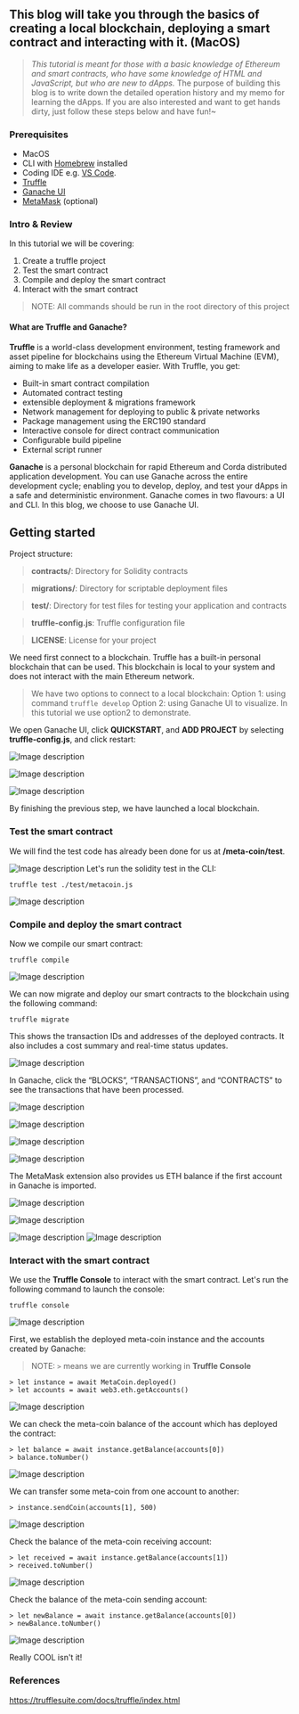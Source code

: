 ## This blog will take you through the basics of creating a local blockchain, deploying a smart contract and interacting with it. (MacOS)

> _This tutorial is meant for those with a basic knowledge of Ethereum and smart contracts, who have some knowledge of HTML and JavaScript, but who are new to dApps._
> The purpose of building this blog is to write down the detailed operation history and my memo for learning the dApps.
> If you are also interested and want to get hands dirty, just follow these steps below and have fun!~

### Prerequisites

- MacOS
- CLI with [Homebrew](https://brew.sh/) installed
- Coding IDE e.g. [VS Code](https://code.visualstudio.com/). 
- [Truffle](https://trufflesuite.com/truffle/)
- [Ganache UI](https://trufflesuite.com/ganache/)
- [MetaMask](https://metamask.io/) (optional)

### Intro & Review
In this tutorial we will be covering:

1. Create a truffle project
2. Test the smart contract
2. Compile and deploy the smart contract
3. Interact with the smart contract
> NOTE: All commands should be run in the root directory of this project

#### What are Truffle and Ganache?
**Truffle** is a world-class development environment, testing framework and asset pipeline for blockchains using the Ethereum Virtual Machine (EVM), aiming to make life as a developer easier. With Truffle, you get:
- Built-in smart contract compilation
- Automated contract testing
- extensible deployment & migrations framework
- Network management for deploying to public & private networks
- Package management using the ERC190 standard
- Interactive console for direct contract communication
- Configurable build pipeline
- External script runner 

**Ganache** is a personal blockchain for rapid Ethereum and Corda distributed application development. You can use Ganache across the entire development cycle; enabling you to develop, deploy, and test your dApps in a safe and deterministic environment. Ganache comes in two flavours: a UI and CLI. In this blog, we choose to use Ganache UI. 


## Getting started
Project structure:

> **contracts/**: Directory for Solidity contracts

> **migrations/**: Directory for scriptable deployment files

> **test/**: Directory for test files for testing your application and contracts

> **truffle-config.js**: Truffle configuration file

> **LICENSE**: License for your project

We need first connect to a blockchain. Truffle has a built-in personal blockchain that can be used. This blockchain is local to your system and does not interact with the main Ethereum network.

> We have two options to connect to a local blockchain: 
> Option 1: using command `truffle develop`
> Option 2: using Ganache UI to visualize. 
> In this tutorial we use option2 to demonstrate.


We open Ganache UI, click **QUICKSTART**, and **ADD PROJECT** by selecting **truffle-config.js**, and click restart:

![Image description](https://dev-to-uploads.s3.amazonaws.com/uploads/articles/mxraeucnimfucurzxfu7.png)

![Image description](https://dev-to-uploads.s3.amazonaws.com/uploads/articles/7t0yfrmuj75yatpxywte.png)


![Image description](https://dev-to-uploads.s3.amazonaws.com/uploads/articles/trz1mtjwj82pw6wlzfca.png)

By finishing the previous step, we have launched a local blockchain. 



### Test the smart contract

We will find the test code has already been done for us at **/meta-coin/test**.

![Image description](https://dev-to-uploads.s3.amazonaws.com/uploads/articles/owc9tgr5a9eb9ozegeb1.png)
Let's run the solidity test in the CLI:
```linux
truffle test ./test/metacoin.js
```

![Image description](https://dev-to-uploads.s3.amazonaws.com/uploads/articles/qj9hxzm8dmmf4b4s1ra4.png)

### Compile and deploy the smart contract

Now we compile our smart contract:

```linux
truffle compile
```

![Image description](https://dev-to-uploads.s3.amazonaws.com/uploads/articles/ch4w3x5tj5oz8d9rjqlo.png)


We can now migrate and deploy our smart contracts to the blockchain using the following command:
```linux
truffle migrate
```

This shows the transaction IDs and addresses of the deployed contracts. It also includes a cost summary and real-time status updates.

![Image description](https://dev-to-uploads.s3.amazonaws.com/uploads/articles/gf3so3ckoek17ptgq6x8.png)

In Ganache, click the “BLOCKS”, “TRANSACTIONS”, and “CONTRACTS”  to see the transactions that have been processed.

![Image description](https://dev-to-uploads.s3.amazonaws.com/uploads/articles/km4tvh8hj5x8001yiod2.png)

![Image description](https://dev-to-uploads.s3.amazonaws.com/uploads/articles/8w3iy8d6k2kni75vqfu6.png)

![Image description](https://dev-to-uploads.s3.amazonaws.com/uploads/articles/mnaefxae4jv0ly0dz6dq.png)

![Image description](https://dev-to-uploads.s3.amazonaws.com/uploads/articles/ehyh1i2hgnfgpk5mwmwe.png)

The MetaMask extension also provides us ETH balance if the first account in Ganache is imported.

![Image description](https://dev-to-uploads.s3.amazonaws.com/uploads/articles/gdoby3ijus6agbevx3j1.png)

![Image description](https://dev-to-uploads.s3.amazonaws.com/uploads/articles/xxzwoypdv2yuktay0en6.png)

![Image description](https://dev-to-uploads.s3.amazonaws.com/uploads/articles/w69ionlx6xpd2qzugdds.png)
![Image description](https://dev-to-uploads.s3.amazonaws.com/uploads/articles/u4a0tmpv8i70vj6cl5l3.png)



### Interact with the smart contract

We use the **Truffle Console** to interact with the smart contract. Let's run the following command to launch the console:
```linux
truffle console
```

![Image description](https://dev-to-uploads.s3.amazonaws.com/uploads/articles/2kxurhfw6unppjsj692c.png)

First, we establish the deployed meta-coin instance and the accounts created by Ganache:
> NOTE: `>` means we are currently working in **Truffle Console**

```linux
> let instance = await MetaCoin.deployed()
> let accounts = await web3.eth.getAccounts()
```

![Image description](https://dev-to-uploads.s3.amazonaws.com/uploads/articles/j2q28zgku1mshx44pjb6.png)

We can check the meta-coin balance of the account which has deployed the contract:
```linux
> let balance = await instance.getBalance(accounts[0])
> balance.toNumber()
```

![Image description](https://dev-to-uploads.s3.amazonaws.com/uploads/articles/ouzs1phgnc7lnnz98b75.png)


We can transfer some meta-coin from one account to another:
```linux
> instance.sendCoin(accounts[1], 500)
```

![Image description](https://dev-to-uploads.s3.amazonaws.com/uploads/articles/2b7kc8i9zqpy48qybny0.png)

Check the balance of the meta-coin receiving account:
```linux
> let received = await instance.getBalance(accounts[1])
> received.toNumber()
```

![Image description](https://dev-to-uploads.s3.amazonaws.com/uploads/articles/nk88jg9enx0q5sqjcsyx.png)

Check the balance of the meta-coin sending account:
```linux
> let newBalance = await instance.getBalance(accounts[0])
> newBalance.toNumber()
```

![Image description](https://dev-to-uploads.s3.amazonaws.com/uploads/articles/58o4z12b2isrw7z7r7tg.png)

Really COOL isn't it!

### References
https://trufflesuite.com/docs/truffle/index.html

